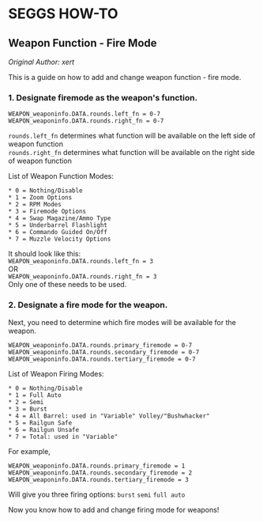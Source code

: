 # SEGGS HOW-TO
## Weapon Function - Fire Mode 
*Original Author: xert*

This is a guide on how to add and change weapon function - fire mode.

### 1. Designate firemode as the weapon's function.
    WEAPON_weaponinfo.DATA.rounds.left_fn = 0-7  
    WEAPON_weaponinfo.DATA.rounds.right_fn = 0-7  
`rounds.left_fn` determines what function will be available on the left side of weapon function  
`rounds.right_fn` determines what function will be available on the right side of weapon function  

  List of Weapon Function Modes:  

    * 0 = Nothing/Disable  
    * 1 = Zoom Options  
    * 2 = RPM Modes  
    * 3 = Firemode Options  
    * 4 = Swap Magazine/Ammo Type  
    * 5 = Underbarrel Flashlight  
    * 6 = Commando Guided On/Off  
    * 7 = Muzzle Velocity Options  
It should look like this:  
`WEAPON_weaponinfo.DATA.rounds.left_fn = 3`  
OR  
`WEAPON_weaponinfo.DATA.rounds.right_fn = 3`  
Only one of these needs to be used.  

### 2. Designate a fire mode for the weapon.  
Next, you need to determine which fire modes will be available for the weapon. 

    WEAPON_weaponinfo.DATA.rounds.primary_firemode = 0-7  
    WEAPON_weaponinfo.DATA.rounds.secondary_firemode = 0-7  
    WEAPON_weaponinfo.DATA.rounds.tertiary_firemode = 0-7  

List of Weapon Firing Modes:  

    * 0 = Nothing/Disable  
    * 1 = Full Auto  
    * 2 = Semi  
    * 3 = Burst  
    * 4 = All Barrel: used in "Variable" Volley/"Bushwhacker"  
    * 5 = Railgun Safe  
    * 6 = Railgun Unsafe  
    * 7 = Total: used in "Variable"  
For example, 

    WEAPON_weaponinfo.DATA.rounds.primary_firemode = 1  
    WEAPON_weaponinfo.DATA.rounds.secondary_firemode = 2  
    WEAPON_weaponinfo.DATA.rounds.tertiary_firemode = 3  
Will give you three firing options: `burst` `semi` `full auto`  

Now you know how to add and change firing mode for weapons! 





